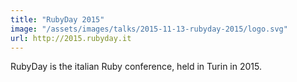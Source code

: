 ```yaml
---
title: "RubyDay 2015"
image: "/assets/images/talks/2015-11-13-rubyday-2015/logo.svg"
url: http://2015.rubyday.it
---
```


RubyDay is the italian Ruby conference, held in Turin in 2015.